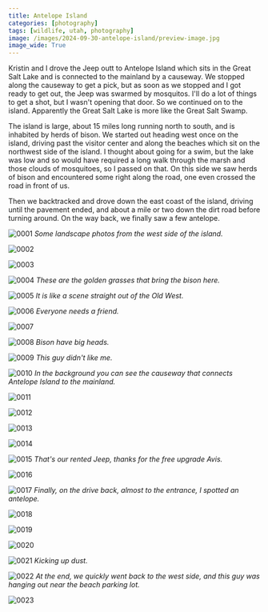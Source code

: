 ```yaml
---
title: Antelope Island
categories: [photography]
tags: [wildlife, utah, photography]
image: /images/2024-09-30-antelope-island/preview-image.jpg
image_wide: True
---
```


Kristin and I drove the Jeep outt to Antelope Island which sits in the Great Salt Lake and is connected to the mainland by a causeway.  We stopped along the causeway to get a pick, but as soon as we stopped and I got ready to get out, the Jeep was swarmed by mosquitos.  I'll do a lot of things to get a shot, but I wasn't opening that door.  So we continued on to the island.  Apparently the Great Salt Lake is more like the Great Salt Swamp.

The island is large, about 15 miles long running north to south, and is inhabited by herds of bison.  We started out heading west once on the island, driving past the visitor center and along the beaches which sit on the northwest side of the island.  I thought about going for a swim, but the lake was low and so would have required a long walk through the marsh and those clouds of mosquitoes, so I passed on that.  On this side we saw herds of bison and encountered some right along the road, one even crossed the road in front of us.

Then we backtracked and drove down the east coast of the island, driving until the pavement ended, and about a mile or two down the dirt road before turning around.  On the way back, we finally saw a few antelope.

<a href='javascript:void(0);' name='pic-0001'></a>

![0001](/images/2024-09-30-antelope-island/antelope-island-0001.jpg)
_Some landscape photos from the west side of the island.&nbsp; <a href='{% link photo_info/pi-2024-09-30-antelope-island-0001.md %}'><i class='fa fa-info-circle' style='font-size: 0.73em;'></i></a>_

<a href='javascript:void(0);' name='pic-0002'></a>

![0002](/images/2024-09-30-antelope-island/antelope-island-0002.jpg)
_&nbsp; <a href='{% link photo_info/pi-2024-09-30-antelope-island-0002.md %}'><i class='fa fa-info-circle' style='font-size: 0.73em;'></i></a>_

<a href='javascript:void(0);' name='pic-0003'></a>

![0003](/images/2024-09-30-antelope-island/antelope-island-0003.jpg)
_&nbsp; <a href='{% link photo_info/pi-2024-09-30-antelope-island-0003.md %}'><i class='fa fa-info-circle' style='font-size: 0.73em;'></i></a>_

<a href='javascript:void(0);' name='pic-0004'></a>

![0004](/images/2024-09-30-antelope-island/antelope-island-0004.jpg)
_These are the golden grasses that bring the bison here.&nbsp; <a href='{% link photo_info/pi-2024-09-30-antelope-island-0004.md %}'><i class='fa fa-info-circle' style='font-size: 0.73em;'></i></a>_

<a href='javascript:void(0);' name='pic-0005'></a>

![0005](/images/2024-09-30-antelope-island/antelope-island-0005.jpg)
_It is like a scene straight out of the Old West.&nbsp; <a href='{% link photo_info/pi-2024-09-30-antelope-island-0005.md %}'><i class='fa fa-info-circle' style='font-size: 0.73em;'></i></a>_

<a href='javascript:void(0);' name='pic-0006'></a>

![0006](/images/2024-09-30-antelope-island/antelope-island-0006.jpg)
_Everyone needs a friend.&nbsp; <a href='{% link photo_info/pi-2024-09-30-antelope-island-0006.md %}'><i class='fa fa-info-circle' style='font-size: 0.73em;'></i></a>_

<a href='javascript:void(0);' name='pic-0007'></a>

![0007](/images/2024-09-30-antelope-island/antelope-island-0007.jpg)
_&nbsp; <a href='{% link photo_info/pi-2024-09-30-antelope-island-0007.md %}'><i class='fa fa-info-circle' style='font-size: 0.73em;'></i></a>_

<a href='javascript:void(0);' name='pic-0008'></a>

![0008](/images/2024-09-30-antelope-island/antelope-island-0008.jpg)
_Bison have big heads.&nbsp; <a href='{% link photo_info/pi-2024-09-30-antelope-island-0008.md %}'><i class='fa fa-info-circle' style='font-size: 0.73em;'></i></a>_

<a href='javascript:void(0);' name='pic-0009'></a>

![0009](/images/2024-09-30-antelope-island/antelope-island-0009.jpg)
_This guy didn't like me.&nbsp; <a href='{% link photo_info/pi-2024-09-30-antelope-island-0009.md %}'><i class='fa fa-info-circle' style='font-size: 0.73em;'></i></a>_

<a href='javascript:void(0);' name='pic-0010'></a>

![0010](/images/2024-09-30-antelope-island/antelope-island-0010.jpg)
_In the background you can see the causeway that connects Antelope Island to the mainland.&nbsp; <a href='{% link photo_info/pi-2024-09-30-antelope-island-0010.md %}'><i class='fa fa-info-circle' style='font-size: 0.73em;'></i></a>_

<a href='javascript:void(0);' name='pic-0011'></a>

![0011](/images/2024-09-30-antelope-island/antelope-island-0011.jpg)
_&nbsp; <a href='{% link photo_info/pi-2024-09-30-antelope-island-0011.md %}'><i class='fa fa-info-circle' style='font-size: 0.73em;'></i></a>_

<a href='javascript:void(0);' name='pic-0012'></a>

![0012](/images/2024-09-30-antelope-island/antelope-island-0012.jpg)
_&nbsp; <a href='{% link photo_info/pi-2024-09-30-antelope-island-0012.md %}'><i class='fa fa-info-circle' style='font-size: 0.73em;'></i></a>_

<a href='javascript:void(0);' name='pic-0013'></a>

![0013](/images/2024-09-30-antelope-island/antelope-island-0013.jpg)
_&nbsp; <a href='{% link photo_info/pi-2024-09-30-antelope-island-0013.md %}'><i class='fa fa-info-circle' style='font-size: 0.73em;'></i></a>_

<a href='javascript:void(0);' name='pic-0014'></a>

![0014](/images/2024-09-30-antelope-island/antelope-island-0014.jpg)
_&nbsp; <a href='{% link photo_info/pi-2024-09-30-antelope-island-0014.md %}'><i class='fa fa-info-circle' style='font-size: 0.73em;'></i></a>_

<a href='javascript:void(0);' name='pic-0015'></a>

![0015](/images/2024-09-30-antelope-island/antelope-island-0015.jpg)
_That's our rented Jeep, thanks for the free upgrade Avis.&nbsp; <a href='{% link photo_info/pi-2024-09-30-antelope-island-0015.md %}'><i class='fa fa-info-circle' style='font-size: 0.73em;'></i></a>_

<a href='javascript:void(0);' name='pic-0016'></a>

![0016](/images/2024-09-30-antelope-island/antelope-island-0016.jpg)
_&nbsp; <a href='{% link photo_info/pi-2024-09-30-antelope-island-0016.md %}'><i class='fa fa-info-circle' style='font-size: 0.73em;'></i></a>_

<a href='javascript:void(0);' name='pic-0017'></a>

![0017](/images/2024-09-30-antelope-island/antelope-island-0017.jpg)
_Finally, on the drive back, almost to the entrance, I spotted an antelope.&nbsp; <a href='{% link photo_info/pi-2024-09-30-antelope-island-0017.md %}'><i class='fa fa-info-circle' style='font-size: 0.73em;'></i></a>_

<a href='javascript:void(0);' name='pic-0018'></a>

![0018](/images/2024-09-30-antelope-island/antelope-island-0018.jpg)
_&nbsp; <a href='{% link photo_info/pi-2024-09-30-antelope-island-0018.md %}'><i class='fa fa-info-circle' style='font-size: 0.73em;'></i></a>_

<a href='javascript:void(0);' name='pic-0019'></a>

![0019](/images/2024-09-30-antelope-island/antelope-island-0019.jpg)
_&nbsp; <a href='{% link photo_info/pi-2024-09-30-antelope-island-0019.md %}'><i class='fa fa-info-circle' style='font-size: 0.73em;'></i></a>_

<a href='javascript:void(0);' name='pic-0020'></a>

![0020](/images/2024-09-30-antelope-island/antelope-island-0020.jpg)
_&nbsp; <a href='{% link photo_info/pi-2024-09-30-antelope-island-0020.md %}'><i class='fa fa-info-circle' style='font-size: 0.73em;'></i></a>_

<a href='javascript:void(0);' name='pic-0021'></a>

![0021](/images/2024-09-30-antelope-island/antelope-island-0021.jpg)
_Kicking up dust.&nbsp; <a href='{% link photo_info/pi-2024-09-30-antelope-island-0021.md %}'><i class='fa fa-info-circle' style='font-size: 0.73em;'></i></a>_

<a href='javascript:void(0);' name='pic-0022'></a>

![0022](/images/2024-09-30-antelope-island/antelope-island-0022.jpg)
_At the end, we quickly went back to the west side, and this guy was hanging out near the beach parking lot.&nbsp; <a href='{% link photo_info/pi-2024-09-30-antelope-island-0022.md %}'><i class='fa fa-info-circle' style='font-size: 0.73em;'></i></a>_

<a href='javascript:void(0);' name='pic-0023'></a>

![0023](/images/2024-09-30-antelope-island/antelope-island-0023.jpg)
_&nbsp; <a href='{% link photo_info/pi-2024-09-30-antelope-island-0023.md %}'><i class='fa fa-info-circle' style='font-size: 0.73em;'></i></a>_

